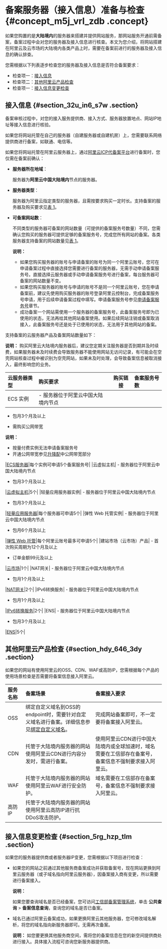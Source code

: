 # 备案服务器（接入信息）准备与检查 {#concept_m5j_vrl_zdb .concept}

如果您购置的是**大陆境内**的服务器来搭建并提供网站服务，那网站服务开通前需备案，备案过程中会对您的服务器及接入信息进行核查。本文为您介绍，将网站搭建在阿里云及云市场的大陆境内各类产品上时，需要在备案前进行的服务器及接入信息的确认排查。

您需根据以下列表逐步检查您的服务器及接入信息是否符合备案要求：

-   检查项一：[接入信息](#section_32u_in6_s7w)
-   检查项二：[其他阿里云产品检查](#section_hdy_646_3dy)
-   检查项一：[接入信息变更检查](#section_5rg_hzp_tlm)

## 接入信息 {#section_32u_in6_s7w .section}

备案审核过程中，对您的接入服务提供商、接入方式、服务器放置地点、网站IP地址等接入信息进行核验。

如果您将网站托管在自己的服务器（自建服务器或自建机房）上，您需要联系网络提供商进行备案，如联通、电信等。

如果您将网站托管在阿里云服务器上，通过[阿里云ICP代备案平台](https://beian.aliyun.com/order/index.htm)进行备案时，您仅需在备案前确认：

-   **服务器所在地域**：

    服务器为**阿里云中国大陆境内**节点的服务器。

-   **服务器类型**：

    服务器为阿里云指定类型的服务器，且需按要求购买一定时长。支持备案的服务器及购买要求见[表 1](#table_bob_0qy_xzo)。

-   **可备案网站数**：

    不同类型的服务器可备案的网站数量（可提供的备案服务号数量）不同，您需确认您购买的服务器可提供足够的备案服务号，完成您所有网站的备案。各类服务器支持备案的网站数量见[表 1](#table_bob_0qy_xzo)。

    **说明：** 

    -   如果您购买服务器的账号与申请备案的账号为同一个阿里云账号，您可在申请备案过程中直接选择您需要进行备案的服务器，无需手动申请备案服务号。直接选择云服务器或手动申请备案服务号进行备案，每台服务器可备案的网站数量不变。
    -   如果您购买服务器的账号与申请的账号不是同一个阿里云账号，您在申请备案前，建议先使用购买服务器的账号登录阿里云控制台，完成备案服务号申请，用于后续申请备案过程中填写。申请备案服务号参见[申请备案服务号](intl.zh-CN/ICP备案前准备/托管服务器及接入检查/申请备案服务号.md#)章节。
    -   成功备案一个网站需使用一个服务器的备案服务号，此备案服务号即为已使用的状态，无法再给其他网站备案使用。如果后续网站注销或备案取消接入，此备案服务号还是处于已使用的状态，无法用于其他网站的备案。

支持备案的云服务器产品及备案网站数量如下：

**说明：** 购买阿里云大陆境内服务器后，建议您定期关注服务器是否到期并及时续费，如果服务器未及时续费会导致服务器不能使用网站无访问记录，有可能会在空壳网站核查过程中被识别为空壳网站，如果未及时处理，会导致备案信息被取消接入，最终影响您的业务。

|云服务器类型|购买要求|购买链接|备案服务号数|
|:-----|:---|----|:-----|
|ECS 实例| -   服务器位于阿里云中国大陆境内节点

-   包月3个月及以上

-   需购买公网带宽

 **说明：** 

-   按量付费实例无法申请备案服务号
-   开通公网带宽参见[升降配](https://help.aliyun.com/document_detail/25437.html)中公网带宽部分

 |[ECS服务器](https://help.aliyun.com/document_detail/87190.html)|每个实例可申请5个备案服务号|
|云虚拟主机| -   服务器位于阿里云中国大陆境内节点

-   包月3个月及以上


 |[云虚拟主机](https://help.aliyun.com/knowledge_detail/36189.html)|5个|
|轻量应用服务器实例| -   服务器位于阿里云中国大陆境内节点

-   包月3个月及以上


 |[轻量应用服务器](https://help.aliyun.com/document_detail/59072.html)|每个服务器可申请5个|
|弹性 Web 托管实例| -   服务器位于阿里云中国大陆境内节点

-   包月6个月及以上

 |[弹性 Web 托管](https://help.aliyun.com/document_detail/66271.html)|每个阿里云账号最多可申请5个|
|建站市场（云市场）产品| -   首次购买周期为12个月及以上
-   订单金额99元及以上

 |[云市场](https://market.aliyun.com/)|1个|
|NAT网关| -   服务器位于阿里云中国大陆境内节点

-   包月1个月及以上


 |[NAT网关](https://help.aliyun.com/document_detail/65158.html)|2个|
|IPv6转换服务| -   服务器位于阿里云中国大陆境内节点

-   包月1个月及以上


 |[IPv6转换服务](https://help.aliyun.com/document_detail/85799.html)|2个|
|ENS| -   服务器位于阿里云中国大陆境内节点

-   包月3个月及以上


 |[ENS](https://help.aliyun.com/document_detail/100677.html)|5个|

## 其他阿里云产品检查 {#section_hdy_646_3dy .section}

如果您的网站有使用阿里云的OSS、CDN、WAF或高防IP，您需根据每个产品的使用场景检查是否需要将备案信息接入阿里云。

|服务名称|备案场景|备案接入要求|
|:---|:---|:-----|
|OSS|绑定自定义域名到OSS的endpoint时，需要针对自定义域名进行备案。详细信息参见[绑定自定义域名](../../../../../intl.zh-CN/开发指南/存储空间（Bucket）/绑定自定义域名.md#)。|完成网站备案即可，不一定要将备案接入阿里云。|
|CDN|托管于大陆境内服务器的网站使用阿里云CDN进行内容分发时，需进行备案。|使用阿里云CDN进行中国大陆境内或全球加速时，域名需要在工信部存在备案号，备案信息不强制要求接入阿里云。|
|WAF|托管于大陆境内服务器的网站使用阿里云WAF进行安全防护。|域名需要在工信部存在备案号，备案信息不强制要求接入阿里云。|
|高防 IP|托管于大陆境内服务器的网站使用阿里云高防IP进行抗DDoS攻击防护。|

## 接入信息变更检查 {#section_5rg_hzp_tlm .section}

如果您的服务器提供商或者服务器IP变更，您需根据以下项目进行检查：

-   如果您的网站之前通过其他服务商备案成功并获取备案号，现在网站更换到阿里云服务器（或子域名指向阿里云服务器），因备案接入商有变更，所以需要进行备案接入。

    **说明：** 

    如果您要查询域名是否已经备案，您可访问[工信部备案管理系统](http://www.beian.miit.gov.cn)，单击 **公共查询** \> **备案信息查询**，查询您的域名是否已备案。

-   域名已通过阿里云备案成功，如果更换阿里云其他服务器，您可修改域名解析，将您的域名指向新服务器即可。无需再次备案。

    **说明：** 如您要更换其他服务商空间，需将您的备案信息在您的新空间提供商处进行接入。具体接入流程可咨询您新服务器提供商。


